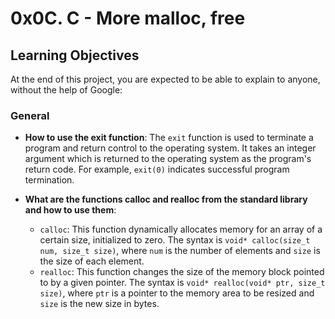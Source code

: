 # 0x0C. C - More malloc, free

## Learning Objectives

At the end of this project, you are expected to be able to explain to anyone, without the help of Google:

### General
- **How to use the exit function**: The `exit` function is used to terminate a program and return control to the operating system. It takes an integer argument which is returned to the operating system as the program's return code. For example, `exit(0)` indicates successful program termination.

- **What are the functions calloc and realloc from the standard library and how to use them**: 
  - `calloc`: This function dynamically allocates memory for an array of a certain size, initialized to zero. The syntax is `void* calloc(size_t num, size_t size)`, where `num` is the number of elements and `size` is the size of each element.
  - `realloc`: This function changes the size of the memory block pointed to by a given pointer. The syntax is `void* realloc(void* ptr, size_t size)`, where `ptr` is a pointer to the memory area to be resized and `size` is the new size in bytes.

